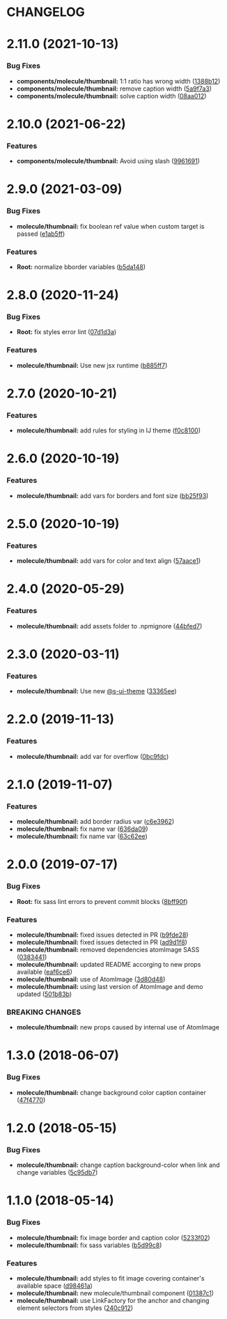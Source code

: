 # CHANGELOG

# 2.11.0 (2021-10-13)


### Bug Fixes

* **components/molecule/thumbnail:** 1:1 ratio has wrong width ([1388b12](https://github.com/SUI-Components/sui-components/commit/1388b12dd79755f8ac0b7a2f4684aa5765d34824))
* **components/molecule/thumbnail:** remove caption width ([5a9f7a3](https://github.com/SUI-Components/sui-components/commit/5a9f7a3c36d26c57ed02a9ef194b8f4198ddf84a))
* **components/molecule/thumbnail:** solve caption width ([08aa012](https://github.com/SUI-Components/sui-components/commit/08aa0122476b70cbc5b91fb0a3a8b71624aca05c))



# 2.10.0 (2021-06-22)


### Features

* **components/molecule/thumbnail:** Avoid using slash ([9961691](https://github.com/SUI-Components/sui-components/commit/9961691b0cb12b01510add9b9de9cc8821ef70c3))



# 2.9.0 (2021-03-09)


### Bug Fixes

* **molecule/thumbnail:** fix boolean ref value when custom target is passed ([e1ab5ff](https://github.com/SUI-Components/sui-components/commit/e1ab5ffa3c4b5a81c19adcc4cc3fe9533677ec37))


### Features

* **Root:** normalize bborder variables ([b5da148](https://github.com/SUI-Components/sui-components/commit/b5da1482ca96b523f0c168c7040783ce78a7f14d))



# 2.8.0 (2020-11-24)


### Bug Fixes

* **Root:** fix styles error lint ([07d1d3a](https://github.com/SUI-Components/sui-components/commit/07d1d3a15734d063fc4df5bb9fbe9d950b770ffe))


### Features

* **molecule/thumbnail:** Use new jsx runtime ([b885ff7](https://github.com/SUI-Components/sui-components/commit/b885ff76859661d3f1f781d08c17ca31b7fd7c23))



# 2.7.0 (2020-10-21)


### Features

* **molecule/thumbnail:** add rules for styling in IJ theme ([f0c8100](https://github.com/SUI-Components/sui-components/commit/f0c8100f30f76402fa998db79956639cbb24c0ab))



# 2.6.0 (2020-10-19)


### Features

* **molecule/thumbnail:** add vars for borders and font size ([bb25f93](https://github.com/SUI-Components/sui-components/commit/bb25f93238274f79ff9e61d5c1837065663a4e77))



# 2.5.0 (2020-10-19)


### Features

* **molecule/thumbnail:** add vars for color and text align ([57aace1](https://github.com/SUI-Components/sui-components/commit/57aace1cb19196e958ee0a824d47e6f30e947755))



# 2.4.0 (2020-05-29)


### Features

* **molecule/thumbnail:** add assets folder to .npmignore ([44bfed7](https://github.com/SUI-Components/sui-components/commit/44bfed72df70d2866466a080bdce529a902dc112))



# 2.3.0 (2020-03-11)


### Features

* **molecule/thumbnail:** Use new [@s-ui-theme](https://github.com/s-ui-theme) ([33365ee](https://github.com/SUI-Components/sui-components/commit/33365eef4abc6adcf2afc418f390f70cf223d017))



# 2.2.0 (2019-11-13)


### Features

* **molecule/thumbnail:** add var for overflow ([0bc9fdc](https://github.com/SUI-Components/sui-components/commit/0bc9fdcc3912581c459a8922dcdb04b80e58f82d))



# 2.1.0 (2019-11-07)


### Features

* **molecule/thumbnail:** add border radius var ([c6e3962](https://github.com/SUI-Components/sui-components/commit/c6e3962b6be595a96a3749f84c72eff4bbb41eaf))
* **molecule/thumbnail:** fix name var ([636da09](https://github.com/SUI-Components/sui-components/commit/636da090b2947c5e942a27113dca68014132d0e0))
* **molecule/thumbnail:** fix name var ([63c62ee](https://github.com/SUI-Components/sui-components/commit/63c62ee413ef003683cc65082a98b0924ccd2bc6))



# 2.0.0 (2019-07-17)


### Bug Fixes

* **Root:** fix sass lint errors to prevent commit blocks ([8bff90f](https://github.com/SUI-Components/sui-components/commit/8bff90f527be41eb99e82404946ba8080078dbc7))


### Features

* **molecule/thumbnail:** fixed issues detected in PR ([b9fde28](https://github.com/SUI-Components/sui-components/commit/b9fde28c12d01632c136db67aa159eb6aeea3106))
* **molecule/thumbnail:** fixed issues detected in PR ([ad9d1f8](https://github.com/SUI-Components/sui-components/commit/ad9d1f86170f9bdee1d654c3edb9c8926e228a11))
* **molecule/thumbnail:** removed dependencies atomImage SASS ([0383441](https://github.com/SUI-Components/sui-components/commit/03834419b86bf356ce7d05a1cd39e51bca86e2a0))
* **molecule/thumbnail:** updated README accorging to new props available ([eaf6ce6](https://github.com/SUI-Components/sui-components/commit/eaf6ce6d9bc03d6f85e19c5b9746589a552755e3))
* **molecule/thumbnail:** use of AtomImage ([3d80d48](https://github.com/SUI-Components/sui-components/commit/3d80d48182ac05ab5299365b386eaf6c5b409c2c))
* **molecule/thumbnail:** using last version of AtomImage and demo updated ([501b83b](https://github.com/SUI-Components/sui-components/commit/501b83be193216a86766690c5a700362874b9b9f))


### BREAKING CHANGES

* **molecule/thumbnail:** new props caused by internal use of AtomImage



# 1.3.0 (2018-06-07)


### Bug Fixes

* **molecule/thumbnail:** change background color caption container ([47f4770](https://github.com/SUI-Components/sui-components/commit/47f47708432c7743d1e4e7f094fba8efb9a77e2d))



# 1.2.0 (2018-05-15)


### Bug Fixes

* **molecule/thumbnail:** change caption background-color when link and change variables ([5c95db7](https://github.com/SUI-Components/sui-components/commit/5c95db7b2299990123588d9de77b27ff49a186ed))



# 1.1.0 (2018-05-14)


### Bug Fixes

* **molecule/thumbnail:** fix image border and caption color ([5233f02](https://github.com/SUI-Components/sui-components/commit/5233f029f4b9aba326af56bedd2c70c5318d99c3))
* **molecule/thumbnail:** fix sass variables ([b5d99c8](https://github.com/SUI-Components/sui-components/commit/b5d99c87760b1a3dd3768bf30c9e2ff4495a0503))


### Features

* **molecule/thumbnail:** add styles to fit image covering container's available space ([d98461a](https://github.com/SUI-Components/sui-components/commit/d98461a45d77bc7edb66b7ae1f9cbb46520434a9))
* **molecule/thumbnail:** new molecule/thumbnail component ([01387c1](https://github.com/SUI-Components/sui-components/commit/01387c1dc2144e616d6aedef41ed7b900e8b9401))
* **molecule/thumbnail:** use LinkFactory for the anchor and changing element selectors from styles ([240c912](https://github.com/SUI-Components/sui-components/commit/240c9127844a6e9d39190ada0fa24f19eb254af4))



